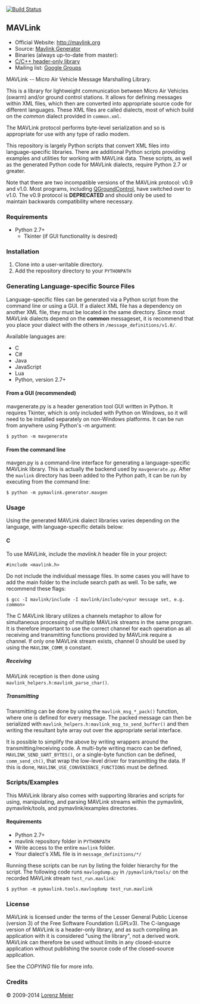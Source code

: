 [![Build Status](https://travis-ci.org/mavlink/mavlink.svg?branch=master)](https://travis-ci.org/mavlink/mavlink)

## MAVLink ##

*   Official Website: http://mavlink.org
*   Source: [Mavlink Generator](https://github.com/mavlink/mavlink)
*   Binaries (always up-to-date from master):
  * [C/C++ header-only library](https://github.com/mavlink/c_library)
*   Mailing list: [Google Groups](http://groups.google.com/group/mavlink)

MAVLink -- Micro Air Vehicle Message Marshalling Library.

This is a library for lightweight communication between Micro Air Vehicles (swarm) and/or ground control stations. It allows for defining messages within XML files, which then are converted into appropriate source code for different languages. These XML files are called dialects, most of which build on the *common* dialect provided in `common.xml`.

The MAVLink protocol performs byte-level serialization and so is appropriate for use with any type of radio modem.

This repository is largely Python scripts that convert XML files into language-specific libraries. There are additional Python scripts providing examples and utilities for working with MAVLink data. These scripts, as well as the generated Python code for MAVLink dialects, require Python 2.7 or greater.

Note that there are two incompatible versions of the MAVLink protocol: v0.9 and v1.0. Most programs, including [QGroundControl](https://github.com/mavlink/qgroundcontrol), have switched over to v1.0. The v0.9 protocol is **DEPRECATED** and should only be used to maintain backwards compatibility where necessary.

### Requirements ###
  * Python 2.7+
    * Tkinter (if GUI functionality is desired)

### Installation ###
  1. Clone into a user-writable directory.
  2. Add the repository directory to your `PYTHONPATH`

### Generating Language-specific Source Files ###

Language-specific files can be generated via a Python script from the command line or using a GUI. If a dialect XML file has a dependency on another XML file, they must be located in the same directory. Since most MAVLink dialects depend on the **common** messageset, it is recommend that you place your dialect with the others in `/message_definitions/v1.0/`.

Available languages are:

  * C
  * C#
  * Java
  * JavaScript
  * Lua
  * Python, version 2.7+

#### From a GUI (recommended) ####

mavgenerate.py is a header generation tool GUI written in Python. It requires Tkinter, which is only included with Python on Windows, so it will need to be installed separately on non-Windows platforms. It can be run from anywhere using Python's -m argument:

    $ python -m mavgenerate

#### From the command line ####

mavgen.py is a command-line interface for generating a language-specific MAVLink library. This is actually the backend used by `mavgenerate.py`. After the `mavlink` directory has been added to the Python path, it can be run by executing from the command line:

    $ python -m pymavlink.generator.mavgen

### Usage ###

Using the generated MAVLink dialect libraries varies depending on the language, with language-specific details below:

#### C ####
To use MAVLink, include the *mavlink.h* header file in your project:

    #include <mavlink.h>
    
Do not include the individual message files. In some cases you will have to add the main folder to the include search path as well. To be safe, we recommend these flags:

    $ gcc -I mavlink/include -I mavlink/include/<your message set, e.g. common>

The C MAVLink library utilizes a channels metaphor to allow for simultaneous processing of multiple MAVLink streams in the same program. It is therefore important to use the correct channel for each operation as all receiving and transmitting functions provided by MAVLink require a channel. If only one MAVLink stream exists, channel 0 should be used by using the `MAVLINK_COMM_0` constant.

##### Receiving ######
MAVLink reception is then done using `mavlink_helpers.h:mavlink_parse_char()`.

##### Transmitting #####
Transmitting can be done by using the `mavlink_msg_*_pack()` function, where one is defined for every message. The packed message can then be serialized with `mavlink_helpers.h:mavlink_msg_to_send_buffer()` and then writing the resultant byte array out over the appropriate serial interface.

It is possible to simplify the above by writing wrappers around the transmitting/receiving code. A multi-byte writing macro can be defined, `MAVLINK_SEND_UART_BYTES()`, or a single-byte function can be defined, `comm_send_ch()`, that wrap the low-level driver for transmitting the data. If this is done, `MAVLINK_USE_CONVENIENCE_FUNCTIONS` must be defined.

### Scripts/Examples ###
This MAVLink library also comes with supporting libraries and scripts for using, manipulating, and parsing MAVLink streams within the pymavlink, pymavlink/tools, and pymavlink/examples directories.

#### Requirements ####

  * Python 2.7+
  * mavlink repository folder in `PYTHONPATH`
  * Write access to the entire `mavlink` folder.
  * Your dialect's XML file is in `message_definitions/*/`

Running these scripts can be run by listing the folder hierarchy for the script. The following code runs `mavlogdump.py` in `/pymavlink/tools/` on the recorded MAVLink stream `test_run.mavlink`:

    $ python -m pymavlink.tools.mavlogdump test_run.mavlink

### License ###

MAVLink is licensed under the terms of the Lesser General Public License (version 3) of the Free Software Foundation (LGPLv3). The C-language version of MAVLink is a header-only library, and as such compiling an application with it is considered "using the library", not a derived work. MAVLink can therefore be used without limits in any closed-source application without publishing the source code of the closed-source application.

See the *COPYING* file for more info.

### Credits ###

&copy; 2009-2014 [Lorenz Meier](mailto:mail@qgroundcontrol.org)
